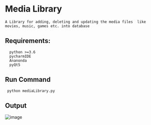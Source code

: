 # Media Library
	A Library for adding, deleting and updating the media files  like movies, music, games etc. into database

## Requirements:
	  python >=3.6
  	  pycharmIDE
  	  Ananonda 
  	  pyQt5
  
## Run Command
	 python mediaLibrary.py
	 
## Output
![image](https://user-images.githubusercontent.com/113200064/199364354-8669a68c-5a89-427d-960b-bb43356ef16e.png)
